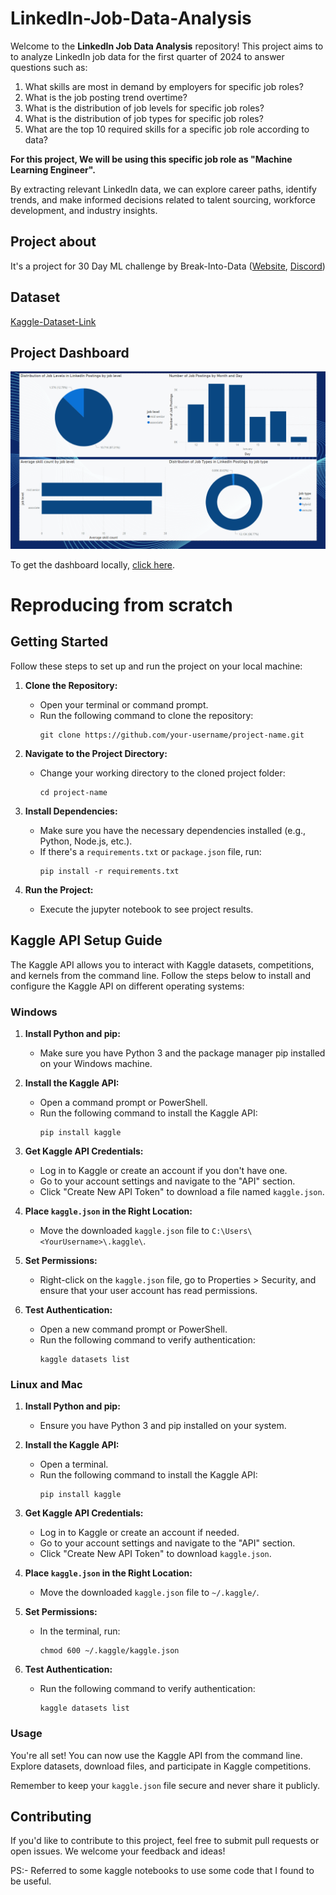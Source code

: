 # LinkedIn-Job-Data-Analysis

Welcome to the **LinkedIn Job Data Analysis** repository! This project aims to to analyze LinkedIn job data for the first quarter of 2024 to answer questions such as:

1. What skills are most in demand by employers for specific job roles?
2. What is the job posting trend overtime?
3. What is the distribution of job levels for specific job roles?
4. What is the distribution of job types for specific job roles?
5. What are the top 10 required skills for a specific job role according to data?

**For this project, We will be using this specific job role as "Machine Learning Engineer".**

By extracting relevant LinkedIn data, we can explore career paths, identify trends, and make informed decisions related to talent sourcing, workforce development, and industry insights.

## Project about 
It's a project for 30 Day ML challenge by Break-Into-Data 
([Website](https://merinova.substack.com/),
[Discord](https://discord.gg/engQhPaVrX))

## Dataset
[Kaggle-Dataset-Link](https://www.kaggle.com/datasets/asaniczka/1-3m-linkedin-jobs-and-skills-2024)

## Project Dashboard

![alt text](LinkedInDashboard.png)

To get the dashboard locally, [click here](https://github.com/adityachaudhary99/linkedin-job-data-analysis/raw/main/LinkedIn_jobs_dashboard.pbix).

# Reproducing from scratch

## Getting Started

Follow these steps to set up and run the project on your local machine:

1. **Clone the Repository:**
   - Open your terminal or command prompt.
   - Run the following command to clone the repository:
     ```
     git clone https://github.com/your-username/project-name.git
     ```

2. **Navigate to the Project Directory:**
   - Change your working directory to the cloned project folder:
     ```
     cd project-name
     ```

3. **Install Dependencies:**
   - Make sure you have the necessary dependencies installed (e.g., Python, Node.js, etc.).
   - If there's a `requirements.txt` or `package.json` file, run:
     ```
     pip install -r requirements.txt
     ```
     
4. **Run the Project:**
   - Execute the jupyter notebook to see project results.

## Kaggle API Setup Guide

The Kaggle API allows you to interact with Kaggle datasets, competitions, and kernels from the command line. Follow the steps below to install and configure the Kaggle API on different operating systems:

### Windows

1. **Install Python and pip:**
   - Make sure you have Python 3 and the package manager pip installed on your Windows machine.

2. **Install the Kaggle API:**
   - Open a command prompt or PowerShell.
   - Run the following command to install the Kaggle API:
     ```
     pip install kaggle
     ```

3. **Get Kaggle API Credentials:**
   - Log in to Kaggle or create an account if you don't have one.
   - Go to your account settings and navigate to the "API" section.
   - Click "Create New API Token" to download a file named `kaggle.json`.

4. **Place `kaggle.json` in the Right Location:**
   - Move the downloaded `kaggle.json` file to `C:\Users\<YourUsername>\.kaggle\`.

5. **Set Permissions:**
   - Right-click on the `kaggle.json` file, go to Properties > Security, and ensure that your user account has read permissions.

6. **Test Authentication:**
   - Open a new command prompt or PowerShell.
   - Run the following command to verify authentication:
     ```
     kaggle datasets list
     ```

### Linux and Mac

1. **Install Python and pip:**
   - Ensure you have Python 3 and pip installed on your system.

2. **Install the Kaggle API:**
   - Open a terminal.
   - Run the following command to install the Kaggle API:
     ```
     pip install kaggle
     ```

3. **Get Kaggle API Credentials:**
   - Log in to Kaggle or create an account if needed.
   - Go to your account settings and navigate to the "API" section.
   - Click "Create New API Token" to download `kaggle.json`.

4. **Place `kaggle.json` in the Right Location:**
   - Move the downloaded `kaggle.json` file to `~/.kaggle/`.

5. **Set Permissions:**
   - In the terminal, run:
     ```
     chmod 600 ~/.kaggle/kaggle.json
     ```

6. **Test Authentication:**
   - Run the following command to verify authentication:
     ```
     kaggle datasets list
     ```

### Usage

You're all set! You can now use the Kaggle API from the command line. Explore datasets, download files, and participate in Kaggle competitions.

Remember to keep your `kaggle.json` file secure and never share it publicly.

## Contributing

If you'd like to contribute to this project, feel free to submit pull requests or open issues. We welcome your feedback and ideas!

PS:- Referred to some kaggle notebooks to use some code that I found to be useful.
